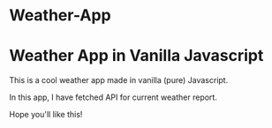 # Weather-App
# Weather App in Vanilla Javascript

This is a cool weather app made in vanilla (pure) Javascript.

In this app, I have fetched  API for current weather report.

Hope you'll like this!

